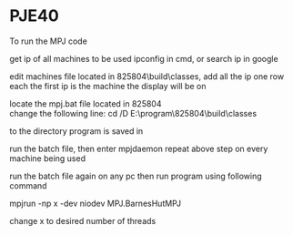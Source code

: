 # PJE40

To run the MPJ code

get ip of all machines to be used
ipconfig in cmd, or search ip in google

edit machines file located in 825804\build\classes, add all the ip one row each
the first ip is the machine the display will be on

locate the mpj.bat file located in 825804\
change the following line:
  cd /D E:\program\825804\build\classes

to the directory program is saved in

run the batch file, then enter mpjdaemon
repeat above step on every machine being used

run the batch file again on any pc then run program using following command
 
 mpjrun -np x -dev niodev MPJ.BarnesHutMPJ

change x to desired number of threads
